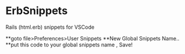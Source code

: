 # ErbSnippets
Rails (html.erb) snippets for VSCode

**goto file>Preferences>User Snippets
**New Global Snippets Name..
**put this code to your global snippets name , Save!
